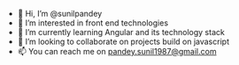 - 👋 Hi, I’m @sunilpandey
- 👀 I’m interested in front end technologies
- 🌱 I’m currently learning Angular and its technology stack
- 💞️ I’m looking to collaborate on projects build on javascript
- 📫 You can reach me on pandey.sunil1987@gmail.com

<!---
sunilpandey/sunilpandey is a ✨ special ✨ repository because its `README.md` (this file) appears on your GitHub profile.
You can click the Preview link to take a look at your changes.
--->
